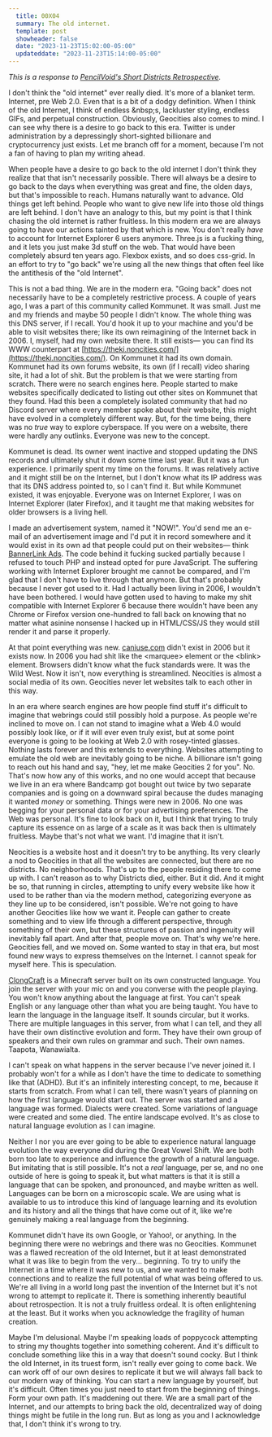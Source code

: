 ```yaml
---
  title: 00X04
  summary: The old internet.
  template: post
  showheader: false
  date: "2023-11-23T15:02:00-05:00"
  updateddate: "2023-11-23T15:14:00-05:00"
---
```

*This is a response to <a class="u-in-reply-to" href="https://pencilvoid.neocities.org/sieveplate/2023/08/districts_retrospective/">PencilVoid's Short Districts Retrospective</a>.*

I don't think the "old internet" ever really died. It's more of a blanket term. Internet, pre Web 2.0. Even that is a bit of a dodgy definition. When I think of the old Internet, I think of endless &amp;nbsp;s, lackluster styling, endless GIFs, and perpetual construction. Obviously, Geocities also comes to mind. I can see why there is a desire to go back to this era. Twitter is under administration by a depressingly short-sighted billionare and cryptocurrency just exists. Let me branch off for a moment, because I'm not a fan of having to plan my writing ahead.

When people have a desire to go back to the old internet I don't think they realize that that isn't necessarily possible. There will always be a desire to go back to the days when everything was great and fine, the olden days, but that's impossible to reach. Humans naturally want to advance. Old things get left behind. People who want to give new life into those old things are left behind. I don't have an analogy to this, but my point is that I think chasing the old internet is rather fruitless. In this modern era we are always going to have our actions tainted by that which is new. You don't really *have* to account for Internet Explorer 6 users anymore. Three.js is a fucking thing, and it lets you just make 3d stuff on the web. That would have been completely absurd ten years ago. Flexbox exists, and so does css-grid. In an effort to try to "go back" we're using all the new things that often feel like the antithesis of the "old Internet".

This is not a bad thing. We are in the modern era. "Going back" does not necessarily have to be a completely restrictive process. A couple of years ago, I was a part of this community called Kommunet. It was small. Just me and my friends and maybe 50 people I didn't know. The whole thing was this DNS server, if I recall. You'd hook it up to your machine and you'd be able to visit websites there; like its own reimagining of the Internet back in 2006. I, myself, had my own website there. It still exists&mdash; you can find its WWW counterpart at [https://theki.noncities.com/](https://theki.noncities.com/). On Kommunet it had its own domain. Kommunet had its own forums website, its own (if I recall) video sharing site, it had a lot of shit. But the problem is that we were starting from scratch. There were no search engines here. People started to make websites specifically dedicated to listing out other sites on Kommunet that they found. Had this been a completely isolated community that had no Discord server where every member spoke about their website, this might have evolved in a completely different way. But, for the time being, there was no *true* way to explore cyberspace. If you were on a website, there were hardly any outlinks. Everyone was new to the concept.

Kommunet is dead. Its owner went inactive and stopped updating the DNS records and ultimately shut it down some time last year. But it was a fun experience. I primarily spent my time on the forums. It was relatively active and it might still be on the Internet, but I don't know what its IP address was that its DNS address pointed to, so I can't find it. But while Kommunet existed, it was enjoyable. Everyone was on Internet Explorer, I was on Internet Explorer (later Firefox), and it taught me that making websites for older browsers is a living hell.

I made an advertisement system, named it "NOW!". You'd send me an e-mail of an advertisement image and I'd put it in record somewhere and it would exist in its own ad that people could put on their websites&mdash; think [BannerLink Ads](https://wsmz.gay/#misc-bannerlink). The code behind it fucking sucked partially because I refused to touch PHP and instead opted for pure JavaScript. The suffering working with Internet Explorer brought me cannot be compared, and I'm glad that I don't have to live through that anymore. But that's probably because I never got used to it. Had I actually been living in 2006, I wouldn't have been bothered. I would have gotten used to having to make my shit compatible with Internet Explorer 6 because there wouldn't have been any Chrome or Firefox version one-hundred to fall back on knowing that no matter what asinine nonsense I hacked up in HTML/CSS/JS they would still render it and parse it properly.

At that point everything was new. [caniuse.com](https://caniuse.com/) didn't exist in 2006 but it exists now. In 2006 you had shit like the &lt;marquee&gt; element or the &lt;blink&gt; element. Browsers didn't know what the fuck standards were. It was the Wild West. Now it isn't, now everything is streamlined. Neocities is almost a social media of its own. Geocities never let websites talk to each other in this way.

In an era where search engines are how people find stuff it's difficult to imagine that webrings could still possibly hold a purpose. As people we're inclined to move on. I can not stand to imagine what a Web 4.0 would possibly look like, or if it will ever even truly exist, but at some point everyone is going to be looking at Web 2.0 with rosey-tinted glasses. Nothing lasts forever and this extends to everything. Websites attempting to emulate the old web are inevitably going to be niche. A billionare isn't going to reach out his hand and say, "hey, let me make Geocities 2 for you". No. That's now how any of this works, and no one would accept that because we live in an era where Bandcamp got bought out twice by two separate companies and is going on a downward spiral because the dudes managing it wanted *money* or something. Things were new in 2006. No one was begging for your personal data or for your advertising preferences. The Web was personal. It's fine to look back on it, but I think that trying to truly capture its essence on as large of a scale as it was back then is ultimately fruitless. Maybe that's not what we want. I'd imagine that it isn't.

Neocities is a website host and it doesn't try to be anything. Its very clearly a nod to Geocities in that all the websites are connected, but there are no districts. No neighborhoods. That's up to the people residing there to come up with. I can't reason as to why Districts died, either. But it did. And it might be so, that running in circles, attempting to unify every website like how it used to be rather than via the modern method, categorizing everyone as they line up to be considered, isn't possible. We're not going to have another Geocities like how we want it. People can gather to create something and to view life through a different perspective, through something of their own, but these structures of passion and ingenuity will inevitably fall apart. And after that, people move on. That's why we're here. Geocities fell, and we moved on. Some wanted to stay in that era, but most found new ways to express themselves on the Internet. I cannot speak for myself here. This is speculation.

[ClongCraft](https://www.youtube.com/@clongcraft/) is a Minecraft server built on its own constructed language. You join the server with your mic on and you converse with the people playing. You won't know anything about the language at first. You can't speak English or any language other than what you are being taught. You have to learn the language in the language itself. It sounds circular, but it works. There are multiple languages in this server, from what I can tell, and they all have their own distinctive evolution and form. They have their own group of speakers and their own rules on grammar and such. Their own names. Taapota, Wanawialta.

I can't speak on what happens in the server because I've never joined it. I probably won't for a while as I don't have the time to dedicate to something like that (ADHD). But it's an infinitely interesting concept, to me, because it starts from scratch. From what I can tell, there wasn't years of planning on how the first language would start out. The server was started and a language was formed. Dialects were created. Some variations of language were created and some died. The entire landscape evolved. It's as close to natural language evolution as I can imagine.

Neither I nor you are ever going to be able to experience natural language evolution the way everyone did during the Great Vowel Shift. We are both born too late to experience and influence the growth of a natural language. But imitating that is still possible. It's not a *real* language, per se, and no one outside of here is going to speak it, but what matters is that it is still a language that can be spoken, and pronounced, and maybe written as well. Languages can be born on a microscopic scale. We are using what is available to us to introduce this kind of language learning and its evolution and its history and all the things that have come out of it, like we're genuinely making a real language from the beginning.

Kommunet didn't have its own Google, or Yahoo!, or anything. In the beginning there were no webrings and there was no Geocities. Kommunet was a flawed recreation of the old Internet, but it at least demonstrated what it was like to begin from the very... beginning. To try to unify the Internet in a time where it was new to us, and we wanted to make connections and to realize the full potential of what was being offered to us. We're all living in a world long past the invention of the Internet but it's not wrong to attempt to replicate it. There is something inherently beautiful about retrospection. It is not a truly fruitless ordeal. It is often enlightening at the least. But it works when you acknowledge the fragility of human creation.

Maybe I'm delusional. Maybe I'm speaking loads of poppycock attempting to string my thoughts together into something coherent. And it's difficult to conclude something like this in a way that doesn't sound cocky. But I think the old Internet, in its truest form, isn't really ever going to come back. We can work off of our own desires to replicate it but we will always fall back to our modern way of thinking. You can start a new language by yourself, but it's difficult. Often times you just need to start from the beginning of things. Form your own path. It's maddening out there. We are a small part of the Internet, and our attempts to bring back the old, decentralized way of doing things might be futile in the long run. But as long as you and I acknowledge that, I don't think it's wrong to try.
